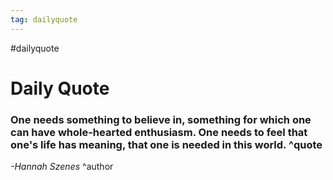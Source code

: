 ```yaml
---
tag: dailyquote
---
```


#dailyquote

# Daily Quote

### One needs something to believe in, something for which one can have whole-hearted enthusiasm. One needs to feel that one's life has meaning, that one is needed in this world. ^quote
*-Hannah Szenes* ^author
